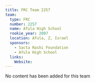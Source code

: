 ```yaml
---
title: FRC Team 2257
team:
  type: FRC
  number: 2257
  name: Afula High School
  rookie_year: 2007
  location: Afula, Z, Israel
  sponsors:
    - Sacta Rashi Foundation
    - Afula High School
  links:
    Website: 
---
```

No content has been added for this team